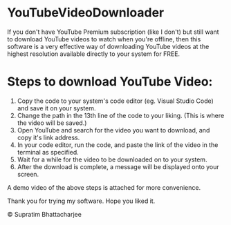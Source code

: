 # YouTubeVideoDownloader
If you don't have YouTube Premium subscription (like I don't) but still want to download YouTube videos to watch when you're offline, then this software is a very effective way of downloading YouTube videos at the highest resolution available directly to your system for FREE.

# Steps to download YouTube Video:

1. Copy the code to your system's code editor (eg. Visual Studio Code) and save it on your system.
2. Change the path in the 13th line of the code to your liking. (This is where the video will be saved.)
3. Open YouTube and search for the video you want to download, and copy it's link address.
4. In your code editor, run the code, and paste the link of the video in the terminal as specified.
5. Wait for a while for the video to be downloaded on to your system.
6. After the download is complete, a message will be displayed onto your screen.

A demo video of the above steps is attached for more convenience.

Thank you for trying my software. Hope you liked it.

© Supratim Bhattacharjee
